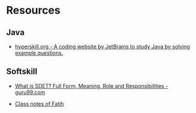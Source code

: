 # Resources

## Java

* [hyperskill.org - A coding website by JetBrains to study Java by solving example questions.](https://hyperskill.org)

## Softskill

* [What is SDET? Full Form, Meaning, Role and Responsibilities - guru99.com](https://www.guru99.com/software-developer-engineer-test-sdet.html)

* [Class notes of Fatih](class_notes_fatih.txt)
